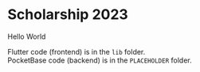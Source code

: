 # Scholarship 2023

Hello World

Flutter code (frontend) is in the `lib` folder.  
PocketBase code (backend) is in the `PLACEHOLDER` folder.
